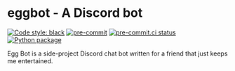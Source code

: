 # eggbot - A Discord bot

[![Code style: black](https://img.shields.io/badge/code%20style-black-000000.svg)](https://github.com/psf/black)
[![pre-commit](https://img.shields.io/badge/pre--commit-enabled-brightgreen?logo=pre-commit&logoColor=white)](https://github.com/pre-commit/pre-commit)
[![pre-commit.ci status](https://results.pre-commit.ci/badge/github/Preocts/eggbot/main.svg)](https://results.pre-commit.ci/latest/github/Preocts/eggbot/main)
[![Python package](https://github.com/Preocts/eggbot/actions/workflows/python-tests.yml/badge.svg?branch=main)](https://github.com/Preocts/eggbot/actions/workflows/python-tests.yml)


Egg Bot is a side-project Discord chat bot written for a friend that just keeps me entertained.
